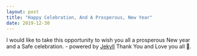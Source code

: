 ```yaml
---
layout: post
title: "Happy Celebration, And A Prosperous, New Year"
date: 2019-12-30
---
```


I would like to take this opportunity to wish you all a prosperous New year and a Safe celebration. - powered by [Jekyll](http://jekyllrb.com) Thank You and Love you all 💙.
